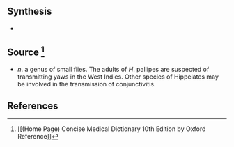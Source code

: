 ## Synthesis
- 
## Source [^1]
- $n$. a genus of small flies. The adults of $H$. pallipes are suspected of transmitting yaws in the West Indies. Other species of Hippelates may be involved in the transmission of conjunctivitis.
## References

[^1]: [[(Home Page) Concise Medical Dictionary 10th Edition by Oxford Reference]]